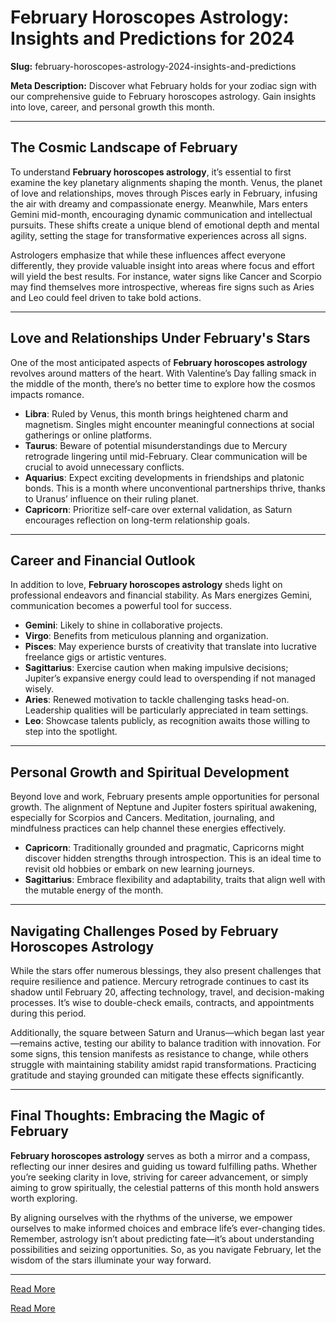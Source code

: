 # February Horoscopes Astrology: Insights and Predictions for 2024  

**Slug:** february-horoscopes-astrology-2024-insights-and-predictions  

**Meta Description:** Discover what February holds for your zodiac sign with our comprehensive guide to February horoscopes astrology. Gain insights into love, career, and personal growth this month.  

---

## The Cosmic Landscape of February  

To understand **February horoscopes astrology**, it’s essential to first examine the key planetary alignments shaping the month. Venus, the planet of love and relationships, moves through Pisces early in February, infusing the air with dreamy and compassionate energy. Meanwhile, Mars enters Gemini mid-month, encouraging dynamic communication and intellectual pursuits. These shifts create a unique blend of emotional depth and mental agility, setting the stage for transformative experiences across all signs.  

Astrologers emphasize that while these influences affect everyone differently, they provide valuable insight into areas where focus and effort will yield the best results. For instance, water signs like Cancer and Scorpio may find themselves more introspective, whereas fire signs such as Aries and Leo could feel driven to take bold actions.  

---

## Love and Relationships Under February's Stars  

One of the most anticipated aspects of **February horoscopes astrology** revolves around matters of the heart. With Valentine’s Day falling smack in the middle of the month, there’s no better time to explore how the cosmos impacts romance.  

- **Libra**: Ruled by Venus, this month brings heightened charm and magnetism. Singles might encounter meaningful connections at social gatherings or online platforms.  
- **Taurus**: Beware of potential misunderstandings due to Mercury retrograde lingering until mid-February. Clear communication will be crucial to avoid unnecessary conflicts.  
- **Aquarius**: Expect exciting developments in friendships and platonic bonds. This is a month where unconventional partnerships thrive, thanks to Uranus’ influence on their ruling planet.  
- **Capricorn**: Prioritize self-care over external validation, as Saturn encourages reflection on long-term relationship goals.  

---

## Career and Financial Outlook  

In addition to love, **February horoscopes astrology** sheds light on professional endeavors and financial stability. As Mars energizes Gemini, communication becomes a powerful tool for success.  

- **Gemini**: Likely to shine in collaborative projects.  
- **Virgo**: Benefits from meticulous planning and organization.  
- **Pisces**: May experience bursts of creativity that translate into lucrative freelance gigs or artistic ventures.  
- **Sagittarius**: Exercise caution when making impulsive decisions; Jupiter’s expansive energy could lead to overspending if not managed wisely.  
- **Aries**: Renewed motivation to tackle challenging tasks head-on. Leadership qualities will be particularly appreciated in team settings.  
- **Leo**: Showcase talents publicly, as recognition awaits those willing to step into the spotlight.  

---

## Personal Growth and Spiritual Development  

Beyond love and work, February presents ample opportunities for personal growth. The alignment of Neptune and Jupiter fosters spiritual awakening, especially for Scorpios and Cancers. Meditation, journaling, and mindfulness practices can help channel these energies effectively.  

- **Capricorn**: Traditionally grounded and pragmatic, Capricorns might discover hidden strengths through introspection. This is an ideal time to revisit old hobbies or embark on new learning journeys.  
- **Sagittarius**: Embrace flexibility and adaptability, traits that align well with the mutable energy of the month.  

---

## Navigating Challenges Posed by February Horoscopes Astrology  

While the stars offer numerous blessings, they also present challenges that require resilience and patience. Mercury retrograde continues to cast its shadow until February 20, affecting technology, travel, and decision-making processes. It’s wise to double-check emails, contracts, and appointments during this period.  

Additionally, the square between Saturn and Uranus—which began last year—remains active, testing our ability to balance tradition with innovation. For some signs, this tension manifests as resistance to change, while others struggle with maintaining stability amidst rapid transformations. Practicing gratitude and staying grounded can mitigate these effects significantly.  

---

## Final Thoughts: Embracing the Magic of February  

**February horoscopes astrology** serves as both a mirror and a compass, reflecting our inner desires and guiding us toward fulfilling paths. Whether you’re seeking clarity in love, striving for career advancement, or simply aiming to grow spiritually, the celestial patterns of this month hold answers worth exploring.  

By aligning ourselves with the rhythms of the universe, we empower ourselves to make informed choices and embrace life’s ever-changing tides. Remember, astrology isn’t about predicting fate—it’s about understanding possibilities and seizing opportunities. So, as you navigate February, let the wisdom of the stars illuminate your way forward.  

---
[Read More](https://www.articlegiants.com/2025/02/february-horoscopes-astrology-2024-insights-and-predictions/)

[Read More](https://www.articlegiants.com/)

